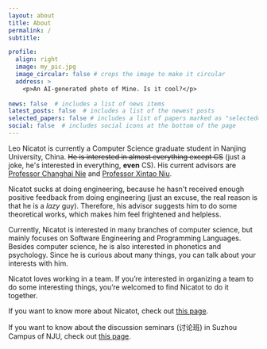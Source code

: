 ```yaml
---
layout: about
title: About
permalink: /
subtitle: 

profile:
  align: right
  image: my_pic.jpg
  image_circular: false # crops the image to make it circular
  address: >
    <p>An AI-generated photo of Mine. Is it cool?</p>
    
news: false  # includes a list of news items
latest_posts: false  # includes a list of the newest posts
selected_papers: false # includes a list of papers marked as "selected={true}"
social: false  # includes social icons at the bottom of the page
---
```


Leo Nicatot is currently a Computer Science graduate student in Nanjing University, China. ~~He is interested in almost everything except CS~~ (just a joke, he's interested in everything, **even** CS). His current advisors are [Professor Changhai Nie](https://gist.nju.edu.cn/changhai/public_html/) and [Professor Xintao Niu](https://niuxintao.github.io/).

Nicatot sucks at doing engineering, because he hasn't received enough positive feedback from doing engineering (just an excuse, the real reason is that he is a *lazy* guy). Therefore, his advisor suggests him to do some theoretical works, which makes him feel frightened and helpless.

Currently, Nicatot is interested in many branches of computer science, but mainly focuses on Software Engineering and Programming Languages. Besides computer science, he is also interested in phonetics and psychology. Since he is curious about many things, you can talk about your interests with him.

Nicatot loves working in a team. If you’re interested in organizing a team to do some interesting things, you’re welcomed to find Nicatot to do it together.

If you want to know more about Nicatot, check out [this page](/intro).

If you want to know about the discussion seminars (讨论班) in Suzhou Campus of NJU, check out [this page](/seminars).
